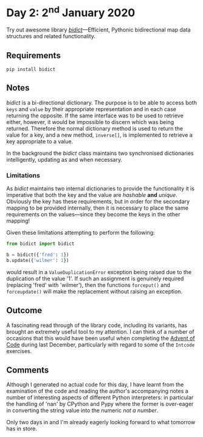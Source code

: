 # Day 2: 2<sup>nd</sup> January 2020

Try out awesome library [_bidict_](https://github.com/jab/bidict)—Efficient, Pythonic bidirectional map data structures and related functionality.

## Requirements
`pip install bidict`

## Notes
_bidict_ is a bi-directional dictionary. The purpose is to be able to access both `keys` and `value` by their 
appropriate representation and in each case returning the opposite. If the same interface was to be used to retrieve
either, however, it would be impossible to discern which was being returned. Therefore the normal dictionary method is 
used to return the value for a key, and a new method, `inverse[]`, is implemented to retrieve a key appropriate to a 
value.

In the background the _bidict_ class maintains two synchronised dictionaries intelligently, updating as and when 
necessary.

### Limitations
As _bidict_ maintains two internal dictionaries to provide the functionality it is imperative that both the key and the
value are _hashable_ **and** _unique_. Obviously the key has these requirements, but in order for the secondary mapping
to be provided internally, then it is necessary to place the same requirements on the values—since they become the keys 
in the other mapping! 

Given these limitations attempting to perform the following:
```python
from bidict import bidict

b = bidict({'fred': 1})
b.update({'wilmer': 1})
```
would result in a `ValueDuplicationError` exception being raised due to the duplication of the value '1'.  If such an 
assignment is genuinely required (replacing 'fred' with 'wilmer'), then the functions `forceput()` and `forceupdate()`
will make the replacement without raising an exception.

## Outcome
A fascinating read through of the library code, including its variants, has brought an extremely useful tool to my
attention.  I can think of a number of occasions that this would have been useful when completing the 
[Advent of Code](https://adventofcode.com/) during last December, particularly with regard to some of the `Intcode`
exercises. 

## Comments
Although I generated no actual code for this day, I have learnt from the examination of the code and reading the 
author's accompanying notes a number of interesting aspects of different Python interpreters: in particular the handling
of 'nan' by CPython and Pypy where the former is over-eager in converting the string value into the numeric _not a 
number_.

Only two days in and I'm already eagerly looking forward to what tomorrow has in store.
